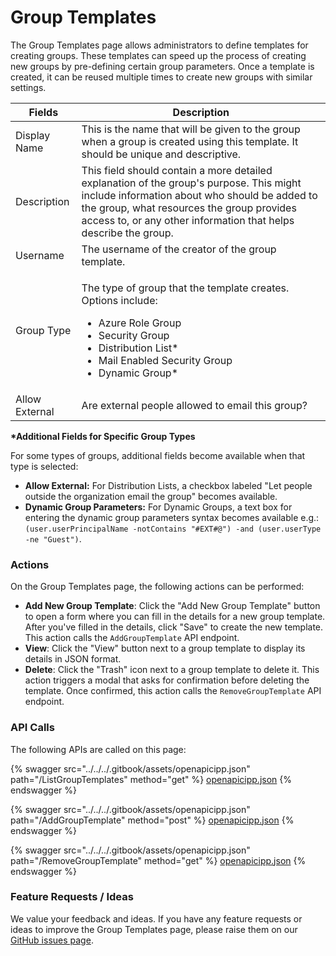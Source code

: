 # Group Templates

The Group Templates page allows administrators to define templates for creating groups. These templates can speed up the process of creating new groups by pre-defining certain group parameters. Once a template is created, it can be reused multiple times to create new groups with similar settings.

| Fields         | Description                                                                                                                                                                                                                                               |
| -------------- | --------------------------------------------------------------------------------------------------------------------------------------------------------------------------------------------------------------------------------------------------------- |
| Display Name   | This is the name that will be given to the group when a group is created using this template. It should be unique and descriptive.                                                                                                                        |
| Description    | This field should contain a more detailed explanation of the group's purpose. This might include information about who should be added to the group, what resources the group provides access to, or any other information that helps describe the group. |
| Username       | The username of the creator of the group template.                                                                                                                                                                                                        |
| Group Type     | <p>The type of group that the template creates. Options include:</p><ul><li>Azure Role Group</li><li>Security Group</li><li>Distribution List*</li><li>Mail Enabled Security Group</li><li>Dynamic Group*</li></ul>                                       |
| Allow External | Are external people allowed to email this group?                                                                                                                                                                                                          |

**\*Additional Fields for Specific Group Types**

For some types of groups, additional fields become available when that type is selected:

* **Allow External:** For Distribution Lists, a checkbox labeled "Let people outside the organization email the group" becomes available.
* **Dynamic Group Parameters:** For Dynamic Groups, a text box for entering the dynamic group parameters syntax becomes available e.g.: `(user.userPrincipalName -notContains "#EXT#@") -and (user.userType -ne "Guest")`.

### Actions

On the Group Templates page, the following actions can be performed:

* **Add New Group Template**: Click the "Add New Group Template" button to open a form where you can fill in the details for a new group template. After you've filled in the details, click "Save" to create the new template. This action calls the `AddGroupTemplate` API endpoint.
* **View**: Click the "View" button next to a group template to display its details in JSON format.
* **Delete**: Click the "Trash" icon next to a group template to delete it. This action triggers a modal that asks for confirmation before deleting the template. Once confirmed, this action calls the `RemoveGroupTemplate` API endpoint.

### API Calls

The following APIs are called on this page:

{% swagger src="../../../.gitbook/assets/openapicipp.json" path="/ListGroupTemplates" method="get" %}
[openapicipp.json](../../../.gitbook/assets/openapicipp.json)
{% endswagger %}

{% swagger src="../../../.gitbook/assets/openapicipp.json" path="/AddGroupTemplate" method="post" %}
[openapicipp.json](../../../.gitbook/assets/openapicipp.json)
{% endswagger %}

{% swagger src="../../../.gitbook/assets/openapicipp.json" path="/RemoveGroupTemplate" method="get" %}
[openapicipp.json](../../../.gitbook/assets/openapicipp.json)
{% endswagger %}

### Feature Requests / Ideas

We value your feedback and ideas. If you have any feature requests or ideas to improve the Group Templates page, please raise them on our [GitHub issues page](https://github.com/KelvinTegelaar/CIPP/issues/new?assignees=\&labels=\&template=feature\_request.md\&title=FEATURE+REQUEST%3A+).
